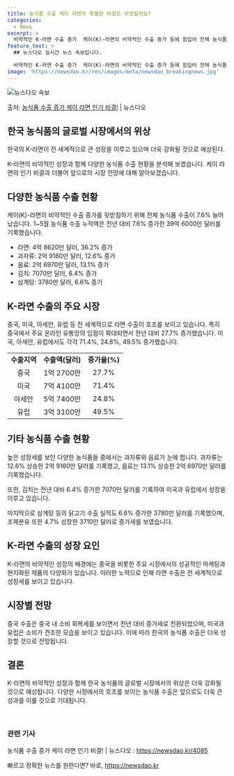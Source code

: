 ```yaml
---
title: 농식품 수출 케이 라면의 특별한 비결은 무엇일까요?
categories:
  - News
excerpt: >
  비약적인 K-라면 수출 증가  케이(K)-라면의 비약적인 수출 증가 등에 힘입어 전체 농식품 수출이 지난해보…
feature_text: >
  ## 뉴스다오 실시간 뉴스 속보입니다.

  비약적인 K-라면 수출 증가  케이(K)-라면의 비약적인 수출 증가 등에 힘입어 전체 농식품 수출이 지난해보…
image: 'https://newsdao.kr/res/images/meta/newsdao_breakingnews.jpg'
---
```


![뉴스다오 속보](https://newsdao.kr/res/images/meta/newsdao_breakingnews.jpg)

<p>출처: <a href="https://newsdao.kr/4085" rel="dofollow">농식품 수출 증가 케이 라면 인기 비결!</a> | 뉴스다오</p>

<h2 data-ke-size="size26">한국 농식품의 글로벌 시장에서의 위상</h2>
<p data-ke-size="size16">한국의 K-라면이 전 세계적으로 큰 성장을 이루고 있으며 더욱 강화될 것으로 예상된다. </p>
<p data-ke-size="size16">K-라면의 비약적인 성장과 함께 다양한 농식품 수출 현황을 분석해 보겠습니다. 케이 라면의 인기 비결과 더불어 앞으로의 시장 전망에 대해 알아보겠습니다.</p>

<h2 data-ke-size="size26">다양한 농식품 수출 현황</h2>
<p data-ke-size="size16">케이(K)-라면의 비약적인 수출 증가를 뒷받침하기 위해 전체 농식품 수출이 7.6% 늘어났습니다. 1~5월 농식품 수출 누적액은 전년 대비 7.6% 증가한 39억 6000만 달러를 기록했습니다.</p>
<ul>
  <li>라면: 4억 8620만 달러, 36.2% 증가</li>
  <li>과자류: 2억 9160만 달러, 12.6% 증가</li>
  <li>음료: 2억 6970만 달러, 13.1% 증가</li>
  <li>김치: 7070만 달러, 6.4% 증가</li>
  <li>삼계탕: 3780만 달러, 6.6% 증가</li>
</ul>

<h2 data-ke-size="size26">K-라면 수출의 주요 시장</h2>
<p data-ke-size="size16">중국, 미국, 아세안, 유럽 등 전 세계적으로 라면 수출이 호조를 보이고 있습니다. 특히 중국에서 주요 온라인 유통망의 입점이 확대되면서 전년 대비 27.7% 증가했습니다. 미국, 아세안, 유럽에서도 각각 71.4%, 24.8%, 49.5% 증가했습니다.</p>
<table>
  <tr>
    <td style="text-align: center; height: 17px;"><b>수출지역</b></td>
    <td style="text-align: center; height: 17px;"><b>수출액(달러)</b></td>
    <td style="text-align: center; height: 17px;"><b>증가율(%)</b></td>
  </tr>
  <tr>
    <td style="text-align: center; height: 17px;">중국</td>
    <td style="text-align: center; height: 17px;">1억 2700만</td>
    <td style="text-align: center; height: 17px;">27.7%</td>
  </tr>
  <tr>
    <td style="text-align: center; height: 17px;">미국</td>
    <td style="text-align: center; height: 17px;">7억 4100만</td>
    <td style="text-align: center; height: 17px;">71.4%</td>
  </tr>
  <tr>
    <td style="text-align: center; height: 17px;">아세안</td>
    <td style="text-align: center; height: 17px;">5억 7400만</td>
    <td style="text-align: center; height: 17px;">24.8%</td>
  </tr>
  <tr>
    <td style="text-align: center; height: 17px;">유럽</td>
    <td style="text-align: center; height: 17px;">3억 3100만</td>
    <td style="text-align: center; height: 17px;">49.5%</td>
  </tr>
</table>

<h2 data-ke-size="size26">기타 농식품 수출 현황</h2>
<p data-ke-size="size16">높은 성장세를 보인 다양한 농식품들 중에서는 과자류와 음료가 눈에 띕니다. 과자류는 12.6% 상승한 2억 9160만 달러를 기록했고, 음료는 13.1% 상승한 2억 6970만 달러를 기록했습니다.</p>
<p data-ke-size="size16">또한, 김치는 전년 대비 6.4% 증가한 7070만 달러를 기록하여 미국과 유럽에서 성장을 이루고 있습니다.</p>
<p data-ke-size="size16">마지막으로 삼계탕 등의 닭고기 수출 실적도 6.6% 증가한 3780만 달러를 기록했으며, 조제분유 또한 4.7% 성장한 3710만 달러로 증가세를 보였습니다.</p>

<h2 data-ke-size="size26">K-라면 수출의 성장 요인</h2>
<p data-ke-size="size16">K-라면의 비약적인 성장의 배경에는 중국을 비롯한 주요 시장에서의 성공적인 마케팅과 현지화된 제품의 다양화가 있습니다. 이러한 노력으로 인해 라면 수출은 전 세계적으로 성장세를 보이고 있습니다.</p>

<h2 data-ke-size="size26">시장별 전망</h2>
<p data-ke-size="size16">중국 수출은 중국 내 소비 회복세를 보이면서 전년 대비 증가세로 전환되었으며, 미국과 유럽은 소비가 견조한 모습을 보이고 있습니다. 이에 따라 한국의 농식품 수출은 더욱 성장할 것으로 전망됩니다.</p>

<h2 data-ke-size="size26">결론</h2>
<p data-ke-size="size16">K-라면의 비약적인 성장과 함께 한국 농식품의 글로벌 시장에서의 위상은 더욱 강화될 것으로 예상됩니다. 다양한 시장에서의 호조를 보이는 농식품 수출은 앞으로도 더욱 큰 성과를 이룰 것으로 기대됩니다.</p>

<p data-ke-size="size16">&nbsp;</p>

<h3 data-ke-size="size24">관련 기사</h3>
<p data-ke-size="size16">농식품 수출 증가 케이 라면 인기 비결! | 뉴스다오 : <a href="https://newsdao.kr/4085">https://newsdao.kr/4085</a></p>
 

빠르고 정확한 뉴스를 원한다면? 바로, <a href="https://newsdao.kr" rel="dofollow">https://newsdao.kr</a>


